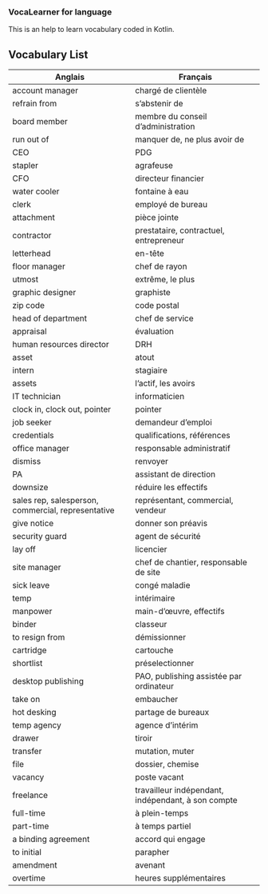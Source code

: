 ### VocaLearner for language

This is an help to learn vocabulary coded in Kotlin.

## Vocabulary List

| Anglais                        | Français                                                       |
|--------------------------------|----------------------------------------------------------------|
| account manager                | chargé de clientèle                                            |
| refrain from                   | s’abstenir de                                                  |
| board member                   | membre du conseil d’administration                              |
| run out of                     | manquer de, ne plus avoir de                                   |
| CEO                            | PDG                                                            |
| stapler                        | agrafeuse                                                      |
| CFO                            | directeur financier                                            |
| water cooler                   | fontaine à eau                                                 |
| clerk                          | employé de bureau                                              |
| attachment                     | pièce jointe                                                   |
| contractor                     | prestataire, contractuel, entrepreneur                         |
| letterhead                     | en-tête                                                        |
| floor manager                  | chef de rayon                                                  |
| utmost                         | extrême, le plus                                               |
| graphic designer               | graphiste                                                       |
| zip code                       | code postal                                                    |
| head of department             | chef de service                                                |
| appraisal                      | évaluation                                                     |
| human resources director       | DRH                                                            |
| asset                          | atout                                                           |
| intern                         | stagiaire                                                       |
| assets                         | l’actif, les avoirs                                            |
| IT technician                  | informaticien                                                  |
| clock in, clock out, pointer   | pointer                                                        |
| job seeker                     | demandeur d’emploi                                              |
| credentials                    | qualifications, références                                    |
| office manager                 | responsable administratif                                      |
| dismiss                        | renvoyer                                                       |
| PA                             | assistant de direction                                         |
| downsize                       | réduire les effectifs                                          |
| sales rep, salesperson, commercial, representative | représentant, commercial, vendeur |
| give notice                    | donner son préavis                                             |
| security guard                 | agent de sécurité                                              |
| lay off                        | licencier                                                      |
| site manager                   | chef de chantier, responsable de site                          |
| sick leave                     | congé maladie                                                  |
| temp                           | intérimaire                                                    |
| manpower                       | main-d’œuvre, effectifs                                        |
| binder                         | classeur                                                       |
| to resign from                 | démissionner                                                   |
| cartridge                      | cartouche                                                       |
| shortlist                      | préselectionner                                                |
| desktop publishing             | PAO, publishing assistée par ordinateur |
| take on                        | embaucher                                                       |
| hot desking                    | partage de bureaux                                             |
| temp agency                    | agence d’intérim                                               |
| drawer                         | tiroir                                                          |
| transfer                       | mutation, muter                                                 |
| file                           | dossier, chemise                                               |
| vacancy                        | poste vacant                                                    |
| freelance                      | travailleur indépendant, indépendant, à son compte |
| full-time                      | à plein-temps                                                  |
| part-time                      | à temps partiel                                                |
| a binding agreement            | accord qui engage                                              |
| to initial                     | parapher                                                        |
| amendment                      | avenant                                                         |
| overtime                       | heures supplémentaires                                         |
